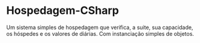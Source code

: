 # Hospedagem-CSharp
Um sistema simples de hospedagem que verifica, a suite, sua capacidade, os hóspedes e os valores de diárias. Com instanciação simples de objetos.
